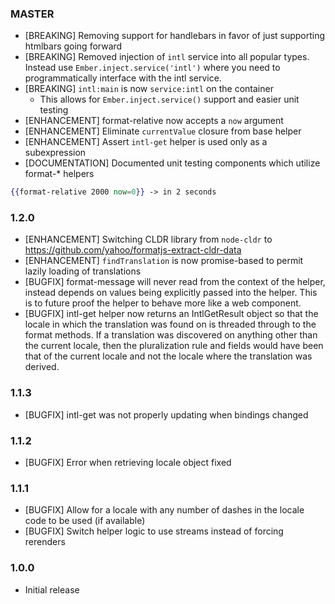 ### MASTER
* [BREAKING] Removing support for handlebars in favor of just supporting htmlbars going forward
* [BREAKING] Removed injection of `intl` service into all popular types.  Instead use `Ember.inject.service('intl')` where you need to programmatically interface with the intl service.
* [BREAKING] `intl:main` is now `service:intl` on the container
  * This allows for `Ember.inject.service()` support and easier unit testing
* [ENHANCEMENT] format-relative now accepts a `now` argument
* [ENHANCEMENT] Eliminate `currentValue` closure from base helper
* [ENHANCEMENT] Assert `intl-get` helper is used only as a subexpression
* [DOCUMENTATION] Documented unit testing components which utilize format-* helpers

```hbs
{{format-relative 2000 now=0}} -> in 2 seconds
```

### 1.2.0

* [ENHANCEMENT] Switching CLDR library from `node-cldr` to https://github.com/yahoo/formatjs-extract-cldr-data
* [ENHANCEMENT] `findTranslation` is now promise-based to permit lazily loading of translations
* [BUGFIX] format-message will never read from the context of the helper, instead depends on values being explicitly passed into the helper.  This is to future proof the helper to behave more like a web component.
* [BUGFIX] intl-get helper now returns an IntlGetResult object so that the locale in which the translation was found on is threaded through to the format methods.  If a translation was discovered on anything other than the current locale, then the pluralization rule and fields would have been that of the current locale and not the locale where the translation was derived.

### 1.1.3

* [BUGFIX] intl-get was not properly updating when bindings changed

### 1.1.2

* [BUGFIX] Error when retrieving locale object fixed

### 1.1.1

* [BUGFIX] Allow for a locale with any number of dashes in the locale code to be used (if available)
* [BUGFIX] Switch helper logic to use streams instead of forcing rerenders

### 1.0.0

* Initial release
